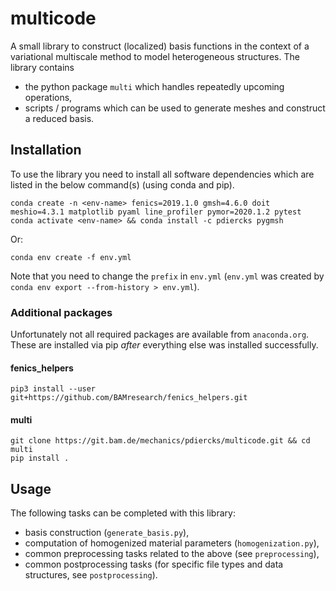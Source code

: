 # multicode

A small library to construct (localized) basis functions in the context of a variational multiscale method to model heterogeneous structures.
The library contains 
* the python package `multi` which handles repeatedly upcoming operations,
* scripts / programs which can be used to generate meshes and construct a reduced basis.

## Installation

To use the library you need to install all software dependencies which are listed in the below command(s) (using conda and pip).
```
conda create -n <env-name> fenics=2019.1.0 gmsh=4.6.0 doit meshio=4.3.1 matplotlib pyaml line_profiler pymor=2020.1.2 pytest
conda activate <env-name> && conda install -c pdiercks pygmsh
```
Or:
```
conda env create -f env.yml
```
Note that you need to change the `prefix` in `env.yml`
(`env.yml` was created by `conda env export --from-history > env.yml`).

### Additional packages

Unfortunately not all required packages are available from `anaconda.org`.
These are installed via pip *after* everything else was installed successfully.

#### fenics_helpers
```
pip3 install --user git+https://github.com/BAMresearch/fenics_helpers.git
```

#### multi
```
git clone https://git.bam.de/mechanics/pdiercks/multicode.git && cd multi
pip install .
```

## Usage

The following tasks can be completed with this library:
* basis construction (`generate_basis.py`),
* computation of homogenized material parameters (`homogenization.py`),
* common preprocessing tasks related to the above (see `preprocessing`), 
* common postprocessing tasks (for specific file types and data structures, see `postprocessing`).
